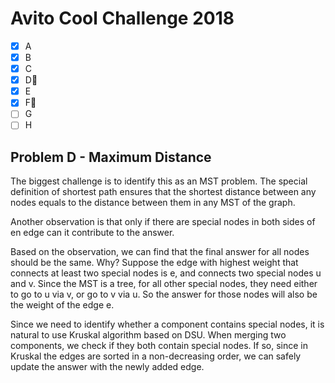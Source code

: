 # Avito Cool Challenge 2018

- [x] A
- [x] B
- [x] C
- [x] D:bookmark_tabs:
- [x] E
- [x] F:bookmark_tabs:
- [ ] G
- [ ] H

## Problem D - Maximum Distance

The biggest challenge is to identify this as an MST problem. The special definition of shortest path ensures that the shortest distance between any nodes equals to the distance between them in any MST of the graph.

Another observation is that only if there are special nodes in both sides of en edge can it contribute to the answer.

Based on the observation, we can find that the final answer for all nodes should be the same. Why? Suppose the edge with highest weight that connects at least two special nodes is e, and connects two special nodes u and v. Since the MST is a tree, for all other special nodes, they need either to go to u via v, or go to v via u. So the answer for those nodes will also be the weight of the edge e.

Since we need to identify whether a component contains special nodes, it is natural to use Kruskal algorithm based on DSU. When merging two components, we check if they both contain special nodes. If so, since in Kruskal the edges are sorted in a non-decreasing order, we can safely update the answer with the newly added edge.